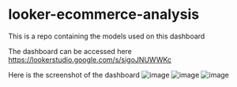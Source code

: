 # looker-ecommerce-analysis

This is a repo containing the models used on this dashboard

The dashboard can be accessed here
https://lookerstudio.google.com/s/sigoJNUWWKc

Here is the screenshot of the dashboard
![image](https://github.com/jddeguia/looker-ecommerce-analysis/assets/70092528/565f673a-ec90-4db8-b19b-06f764ba0262)
![image](https://github.com/jddeguia/looker-ecommerce-analysis/assets/70092528/7b1976f8-d38d-43e6-aa98-4ed2f2b3621d)
![image](https://github.com/jddeguia/looker-ecommerce-analysis/assets/70092528/c763348c-9e95-4001-b015-21a43d3e59b2)


